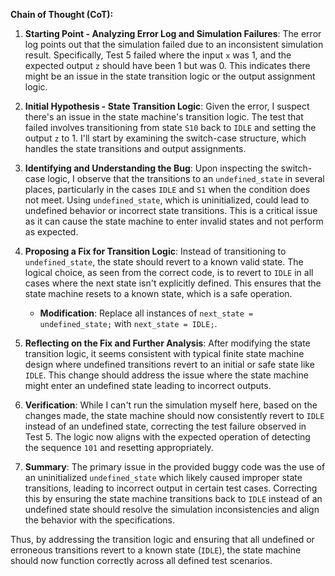 **Chain of Thought (CoT):**

1. **Starting Point - Analyzing Error Log and Simulation Failures**:
   The error log points out that the simulation failed due to an inconsistent simulation result. Specifically, Test 5 failed where the input `x` was 1, and the expected output `z` should have been 1 but was 0. This indicates there might be an issue in the state transition logic or the output assignment logic. 

2. **Initial Hypothesis - State Transition Logic**:
   Given the error, I suspect there's an issue in the state machine's transition logic. The test that failed involves transitioning from state `S10` back to `IDLE` and setting the output `z` to 1. I'll start by examining the switch-case structure, which handles the state transitions and output assignments.

3. **Identifying and Understanding the Bug**:
   Upon inspecting the switch-case logic, I observe that the transitions to an `undefined_state` in several places, particularly in the cases `IDLE` and `S1` when the condition does not meet. Using `undefined_state`, which is uninitialized, could lead to undefined behavior or incorrect state transitions. This is a critical issue as it can cause the state machine to enter invalid states and not perform as expected.

4. **Proposing a Fix for Transition Logic**:
   Instead of transitioning to `undefined_state`, the state should revert to a known valid state. The logical choice, as seen from the correct code, is to revert to `IDLE` in all cases where the next state isn't explicitly defined. This ensures that the state machine resets to a known state, which is a safe operation.

   - **Modification**: Replace all instances of `next_state = undefined_state;` with `next_state = IDLE;`.

5. **Reflecting on the Fix and Further Analysis**:
   After modifying the state transition logic, it seems consistent with typical finite state machine design where undefined transitions revert to an initial or safe state like `IDLE`. This change should address the issue where the state machine might enter an undefined state leading to incorrect outputs.

6. **Verification**:
   While I can't run the simulation myself here, based on the changes made, the state machine should now consistently revert to `IDLE` instead of an undefined state, correcting the test failure observed in Test 5. The logic now aligns with the expected operation of detecting the sequence `101` and resetting appropriately.

7. **Summary**:
   The primary issue in the provided buggy code was the use of an uninitialized `undefined_state` which likely caused improper state transitions, leading to incorrect output in certain test cases. Correcting this by ensuring the state machine transitions back to `IDLE` instead of an undefined state should resolve the simulation inconsistencies and align the behavior with the specifications.

Thus, by addressing the transition logic and ensuring that all undefined or erroneous transitions revert to a known state (`IDLE`), the state machine should now function correctly across all defined test scenarios.